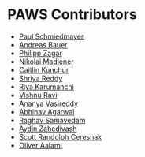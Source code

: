 <!--

This source file is part of the PAWS application based on the Stanford Spezi Template Application project

SPDX-FileCopyrightText: 2023 Stanford University

SPDX-License-Identifier: MIT

-->

PAWS Contributors
=================================

* [Paul Schmiedmayer](https://github.com/PSchmiedmayer)
* [Andreas Bauer](https://github.com/Supereg)
* [Philipp Zagar](https://github.com/philippzagar)
* [Nikolai Madlener](https://github.com/NikolaiMadlener)
* [Caitlin Kunchur](https://github.com/ckunchur)
* [Shriya Reddy](https://github.com/reddyrose)
* [Riya Karumanchi](https://github.com/riyakaru)
* [Vishnu Ravi](https://github.com/vishnuravi)
* [Ananya Vasireddy](https://github.com/ananya-vasireddy)
* [Abhinav Agarwal](https://github.com/abhinav30219)
* [Raghav Samavedam](https://github.com/RSamavedam)
* [Aydin Zahedivash](http://github.com/aydinzahedi)
* [Scott Randolph Ceresnak](https://med.stanford.edu/profiles/scott-ceresnak)
* [Oliver Aalami](http://github.com/aalami5)
